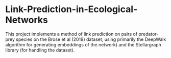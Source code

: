# Link-Prediction-in-Ecological-Networks
 This project implements a method of link prediction on pairs of predator-prey species on the Brose et al (2019) dataset, using primarily the DeepWalk algorithm for generating embeddings of the network) and the Stellargraph library (for handling the dataset).
